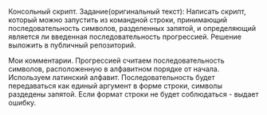
Консольный скрипт.
Задание(оригинальный текст):
Написать скрипт, который можно запустить из командной строки, принимающий последовательность символов, разделенных запятой, и определяющий является ли введенная последовательность прогрессией. Решение выложить в публичный репозиторий.

Мои комментарии.
Прогрессией считаем последовательность символов, расположенную в алфавитном порядке от начала. 
Используем латинский алфавит. Последовательность будет передаваться как  единый аргумент в форме строки, символы раздедены запятой. Если формат строки не будет соблюдаться - выдает ошибку.
